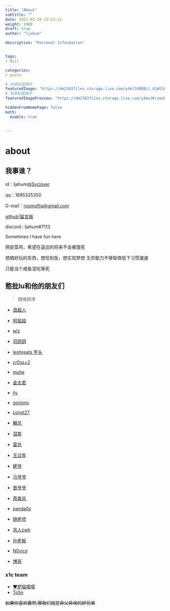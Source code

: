 ```yaml
---
title: "About"
subtitle: ""
date: 2021-02-20 13:23:11
weight: 1000
draft: true
author: "ljahum"

description: "Personal Information"


tags: 
- Nuil

categories: 
- posts

# 内波标题图片
featuredImage: "https://dm2302files.storage.live.com/y4ml2dMOBLt_UjW216M8tP8L5O_NKvm0RllY1k-whh_4NR_8fYC58Ni5XXvY03bbPknsLCQyrf5TdzdBHSODu2NLmVajgZABp-gA0E_6eXSzl3tlJxLscmtBnJ_nrtpfiNVoDWQay0-hy2QSAxqUO94RvhNCvFzsohsIla8GXDEzkIy4ZcIODjM2sipek5o6ool?width=2999&height=2398&cropmode=none"
# 外部标图图片
featuredImagePreview: "https://dm2302files.storage.live.com/y4muJKrsmnbQtktEOtr9PZ1Pk7dXdeR9RJsb5vIV941LhpL6pK87Olu3BLuAQtmhviH6nJoR15_RsJnNSbmW7RcbTROCNJaacTx0y5AbzAfiPcRgxT_uT1E3Tp7fWkXiwa3VLuqPBO1W-ejyWzBxyPROwut3qporxZHhQE1g4S7UC5V9GA08FetbkHHiUuA7UFh?width=1920&height=810&cropmode=none"

hiddenFromHomePage: false
math:
  enable: true


---
```


<!--more-->
# about

## 我事谁？

id：ljahum[@Syclover](https://ctftime.org/team/455)

qq：1695325350

G-mail：roomoflja@gmail.com

[github](https://github.com/ljahum)|[留言板](http://139.224.231.64:9999/room)

discord : ljahum#7113 

Sometimes I have fun here

网安菜鸡，希望在遥远的将来不会被饿死

想搞好玩的东西，想恰到饭，想实现梦想 无奈能力不够智商低下习惯邋遢

只能当个咸鱼混吃等死


## 憨批lu和他的朋友们

> 随缘排序

- [浪超人](http://longlone.top/)

- [阿祖祖](https://kodosan.com/)

- [wlz](https://lingze.xyz/)

- [羽鸽鸽](http://www.cl4y.top/)

- [leohreats 芋头](https://leohearts.com/)

- [cr0ss×2](https://github.com/pjx206)

- [muhe](https://o0xmuhe.github.io/)

- [金太君](http://x1hy9.xyz/)

- [jly](https://0xc4m3l-jiang.github.io/)

- [zoniony](https://zoniony.github.io/#/)

- [const27](https://const27.com/)

- [翰总](https://evoa.me/)

- [泪笑](https://l3yx.github.io/)

- [雷总](https://0xe4s0n.github.io/)

- [王过年](https://skywanggg.github.io/)

- [姥爷](https://l1m3syc.github.io/about/)

- [马爷爷](https://afkl-cuit.github.io/)

- [晋爷爷](https://f4de-bak.github.io/)

- [燕乘风](https://0xfocu5.github.io/)

- [panda0s](https://panda0s.top/)

- [锅老师](https://0xpoker.cn/)

- [吊人zwh](http://106.15.74.181/)

- [孙老板](https://ch1o3nr.com/)

- [N0vice](https://n0vice.gitee.io/tags/index.html)

- [博哥](https://sh4oba1.xyz/)

  

### x1c team

- [❤肥猫嘤嘤](https://fmyy.pro/)
- [To1in](http://blog.tolinchan.xyz/)



<del>如果你喜欢嘉然,哪我们就是异父异母的好兄弟</del>